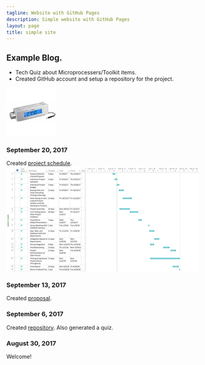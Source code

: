 ```yaml
---
tagline: Website with GitHub Pages
description: Simple website with GitHub Pages
layout: page
title: simple site
---
```


Example Blog.
-------------

<ul>
  <li>Tech Quiz about Microprocessers/Toolkit items.</li>
  <li>Created GitHub account and setup a repository for the project.</li>
</ul>


<img src="https://github.com/AldoNdreu/SensorEffectorProject/blob/master/pictures/radio.JPG" alt="Girl in a jacket" width="128" height="128">

### September 20, 2017

Created [project schedule](https://github.com/six0four/StudentSenseHat/blob/master/documentation/Week3RubricforProjectSchedule.xml).  
![Image of Schedule](https://github.com/AldoNdreu/SensorEffectorProject/blob/master/pictures/AldoNdreuSchedule.PNG)

### September 13, 2017

Created [proposal](https://github.com/six0four/StudentSenseHat/blob/master/documentation/ProposalContentStudentNameRev02.pdf).

### September 6, 2017

Created [repository](https://github.com/six0four/StudentSenseHat). Also generated a quiz.

### August 30, 2017

Welcome!
